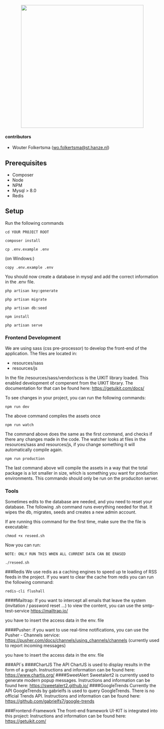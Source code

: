 <p align="center"><a href="https://laravel.com" target="_blank"><img src="https://raw.githubusercontent.com/laravel/art/master/logo-lockup/5%20SVG/2%20CMYK/1%20Full%20Color/laravel-logolockup-cmyk-red.svg" width="400"></a></p>

#### contributors

* Wouter Folkertsma (wo.folkertsma@st.hanze.nl)

## Prerequisites

* Composer
* Node
* NPM
* Mysql > 8.0
* Redis

## Setup

Run the following commands

```shell script
cd YOUR PROJECT ROOT
```
```shell script
composer install
```
```shell script
cp .env.example .env
```
(on Windows:)
```shell script
copy .env.example .env
```

You should now create a database in mysql and add the correct information in the .env file. 

```shell script
php artisan key:generate
```

```shell script
php artisan migrate
```

```shell script
php artisan db:seed
```

```shell script
npm install
```

```shell script
php artisan serve
```

### Frontend Development
We are using sass (css pre-processor) to develop the front-end of the application. The files are located in:

* resources/sass
* resources/js

In the file /resources/sass/vendor/scss is the UIKIT library loaded. This enabled development of compenent from the UIKIT library.
The documentation for that can be found here: 
https://getuikit.com/docs/

To see changes in your project, you can run the following commands:

```shell script
npm run dev
```
The above command compiles the assets once

```shell script
npm run watch
```
The command above does the same as the first command, and checks if there any changes made in the code.
The watcher looks at files in the resources/sass and resources/js, if you change something it will automatically compile again.

```shell script
npm run production
```
The last command above will compile the assets in a way that the total package is a lot smaller in size, which is 
something you want for production environments. This commando should only be run on the produciton server.

### Tools

Sometimes edits to the database are needed, and you need to reset your database. The following .sh command runs everything needed for that. It wipes the db, migrates, seeds and creates a new admin account.

If are running this command for the first time, make sure the the file is executable:
```shell script
chmod +x reseed.sh 
```
Now you can run:

`NOTE: ONLY RUN THIS WHEN ALL CURRENT DATA CAN BE ERASED`

```shell script
./reseed.sh
```

###Redis
We use redis as a caching engines to speed up te loading of RSS feeds in the project. If you want to clear the cache from redis you can run the following command:

```shell script
redis-cli flushall
```

####Mailtrap:
If you want to intercept all emails that leave the system (invitation / password reset ...) to view the content, you can use the smtp-test-service 
https://mailtrap.io/

you have to insert the access data in the env. file

####Pusher:
if you want to use real-time notifications, you can use the Pusher - Channels service:
https://pusher.com/docs/channels/using_channels/channels
(currently used to report incoming messages)

you have to insert the access data in the env. file

###API´s
####ChartJS
The API ChartJS is used to display results in the form of a graph. Instructions and information can be found here:
https://www.chartjs.org/
####SweetAlert
Sweetalert2 is currently used to generate modern popup messages. Instructions and information can be found here:
https://sweetalert2.github.io/
####GoogleTrends 
Currently the API GoogleTrends by gabrielfs is used to query GoogleTrends. There is no official Trends API. Instructions and information can be found here:
https://github.com/gabrielfs7/google-trends

###Frontend-Framework
The front-end framework UI-KIT is integrated into this project:
Instructions and information can be found here:
https://getuikit.com/


